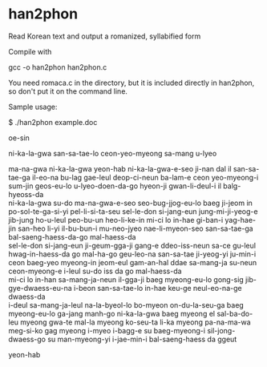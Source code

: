 han2phon
========

Read Korean text and output a romanized, syllabified form

Compile with 

gcc -o han2phon han2phon.c

You need romaca.c in the directory, but it is included 
directly in han2phon, so don't put it on the command
line.

Sample usage:

$ ./han2phon example.doc 

  

  
  
 oe-sin 
 
    


 ni-ka-la-gwa san-sa-tae-lo  ceon-yeo-myeong sa-mang u-lyeo 

  ma-na-gwa  ni-ka-la-gwa   yeon-hab  ni-ka-la-gwa-e-seo ji-nan
dal  il san-sa-tae-ga il-eo-na bu-lag  gae-leul deop-ci-neun ba-lam-e  ceon
yeo-myeong-i sum-jin geos-eu-lo u-lyeo-doen-da-go hyeon-ji gwan-li-deul-i  il balg-hyeoss-da  
 ni-ka-la-gwa su-do ma-na-gwa-e-seo seo-bug-jjog-eu-lo  baeg  ji-jeom
in po-sol-te-ga-si-yi pel-li-si-ta-seu sel-le-don si-jang-eun jung-mi-ji-yeog-e jib-jung
ho-u-leul peo-bu-un heo-li-ke-in mi-ci lo in-hae gi-ban-i yag-hae-jin san-heo
li-yi il-bu-bun-i mu-neo-jyeo nae-li-myeon-seo san-sa-tae-ga bal-saeng-haess-da-go mal-haess-da  
 sel-le-don si-jang-eun  ji-geum-gga-ji gang-e ddeo-iss-neun sa-ce  gu-leul
hwag-in-haess-da  go mal-ha-go geu-leo-na san-sa-tae ji-yeog-yi ju-min-i  ceon  baeg-yeo
myeong-in jeom-eul gam-an-hal ddae  sa-mang-ja su-neun  ceon-myeong-e i-leul su-do iss
da  go mal-haess-da  
 mi-ci lo in-han sa-mang-ja-neun  il-gga-ji  baeg  myeong-eu-lo gong-sig
jib-gye-dwaess-eu-na i-beon san-sa-tae-lo in-hae keu-ge neul-eo-na-ge dwaess-da  
 i-deul sa-mang-ja-leul na-la-byeol-lo bo-myeon on-du-la-seu-ga  baeg  myeong-eu-lo
ga-jang manh-go ni-ka-la-gwa  baeg  myeong  el sal-ba-do-leu  myeong  gwa-te
mal-la  myeong  ko-seu-ta li-ka  myeong  pa-na-ma-wa meg-si-ko gag  myeong
i-myeo i-bagg-e su baeg-myeong-i sil-jong-dwaess-go su man-myeong-yi i-jae-min-i bal-saeng-haess
da   ggeut 


 yeon-hab    
